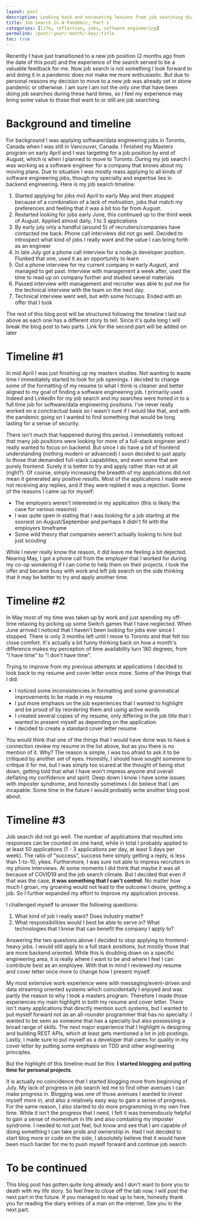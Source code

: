 ```yaml
---
layout: post
description: Looking back and excavating lessons from job searching during a pandemic
title: Job Search In A Pandemic, Part 1
categories: [life, reflection, jobs, software engineering]
permalink: /post/:year/:month/:day/:title
toc: true
---
```


Recently I have just transitioned to a new job position (2 months ago from the date of this post) and the experience of the search served to be a valuable feedback for me. Now job search is not something I look forward to and doing it in a pandemic does not make me more enthusiastic. But due to personal reasons my decision to move to a new job was already set in stone pandemic or otherwise. I am sure I am not the only one that have been doing job searches during these hard times, so I feel my experience may bring some value to those that want to or still are job searching.

# Background and timeline

For background I was applying software/data engineering jobs in Toronto, Canada when I was still in Vancouver, Canada. I finished my Masters program on early April and I was targeting for a job position by end of August, which is when I planned to move to Toronto. During my job search I was working as a software engineer for a company that knows about my moving plans. Due to situation I was mostly mass applying to all kinds of software engineering jobs, though my specialty and expertise lies in backend engineering. Here is my job search timeline:

1. Started applying for jobs mid April to early May and then stopped because of a combination of a lack of motivation, jobs that match my preferences and feeling that it was a bit too far from August.
2. Restarted looking for jobs early June, this continued up to the third week of August. Applied almost daily, 1 to 3 applications
3. By early july only a handful (around 5) of recruiters/companies have contacted me back. Phone call interviews did not go well. Decided to introspect what kind of jobs I really want and the value I can bring forth as an engineer
4. In late July got a phone call interview for a node.js developer position. Flunked that one, used it as an opportunity to learn
5. Got a phone interview for my current company in early August, and managed to get past. Interview with management a week after, used the time to read up on company further and studied several materials
6. Passed interview with management and recruiter was able to put me for the technical interview with the team on the next day.
7. Technical interview went well, but with some hiccups. Ended with an offer that I took

The rest of this blog post will be structured following the timeline I laid out above as each one has a different story to tell. Since it's quite long I will break the blog post to two parts. Link for the second part will be added on later

# Timeline #1

In mid April I was just finishing up my masters studies. Not wanting to waste time I immediately started to look for job openings. I decided to change some of the formatting of my resume to what I think is cleaner and better aligned to my goal of finding a software engineering job. I primarily used Indeed and LinkedIn for my job search and my searches were honed in to a full time job for software/data engineering positions. I've never really worked on a conctractual basis so I wasn't sure if I would like that, and with the pandemic going on I wanted to find something that would be long lasting for a sense of security.

There isn't much that happened during this period. I immediately noticed that many job positions were looking for more of a full-stack engineer and I really wanted to focus on backend. But since I do have a bit of frontend understanding (nothing modern or advanced) I soon decided to just apply to those that demanded full-stack capabilities, and even some that are purely frontend. Surely it is better to try and apply rather than not at all (right?). Of course, simply increasing the breadth of my applications did not mean it generated any positive results. Most of the applications I made were not receiving any replies, and if they were replied it was a rejection. Some of the reasons I came up for myself: 

- The employers weren't interested in my application (this is likely the case for various reasons)
- I was quite open in stating that I was looking for a job starting at the soonest on August/September and perhaps it didn't fit with the employers timeframe
- Some wild theory that companies weren't actually looking to hire but just scouting

While I never really know the reason, it did leave me feeling a bit dejected. Nearing May, I got a phone call from the employer that I worked for during my co-op  wondering if I can come to help them on their projects. I took the offer and became busy with work and left job search on the side thinking that it may be better to try and apply another time.

# Timeline #2

In May most of my time was taken up by work and just spending my off-time relaxing by picking up some Switch games that I have neglected. When June arrived I noticed that I haven't been looking for jobs ever since I stopped. There is only 3 months left until I move to Toronto and that felt too close comfort. It's actually a bit funny thinking back on how a month's difference makes my perception of time availability turn 180 degrees, from "I have time" to "I don't have time".

Trying to improve from my previous attempts at applications I decided to look back to my resume and cover letter once more. Some of the things that I did:

- I noticed some inconsistencies in formatting and some grammatical improvements to be made in my resume
- I put more emphasis on the job experiences that I wanted to highlight and be proud of by reordering them and using active words
- I created several copies of my resume, only differing in the job title that I wanted to present myself as depending on the application
- I decided to create a standard cover letter resume

You would think that one of the things that I would have done was to have a connection review my resume in the list above, but as you there is no mention of it. Why? The reason is simple, I was too afraid to ask it to be critiqued by another set of eyes. Honestly, I should have sought someone to critique it for me, but I was simply too scared at the thought of being shot down, getting told that what I have won't impress anyone and overall deflating my confidence and spirit. Deep down I know I have some issues with imposter syndrome, and honestly sometimes I do believe that I am incapable. Some time in the future I would probably write another blog post about.

# Timeline #3

Job search did not go well. The number of applications that resulted into responses can be counted on one hand, while in total I probably applied to at least 50 applications (1 - 3 applications per day, at least 5 days per week). The ratio of "success", success here simply getting a reply, is less than 1-to-10, yikes. Furthermore, I was sure not able to impress recruiters in my phone interviews. At some moments I did think that maybe it was all because of COVID19 and the job search climate. But I decided that even if that was the case, **it was something that I can't control**. No matter how much I groan, my groaning would not lead to the outcome I desire, getting a job. So I further expanded my effort to improve my application process.

I challenged myself to answer the following questions:

1. What kind of job I really want? Does industry matter?
2. What responsibilities would I best be able to serve in? What technologies that I know that can benefit the company I apply to?

Answering the two questions above I decided to stop applying to frontend-heavy jobs. I would still apply to a full stack positions, but mostly those that are more backend oriented. While this is doubling down on a specific engineering area, it is really where I want to be and where I feel I can contribute best as an employee. With that in mind I reviewed my resume and cover letter once more to change how I present myself.

My most extensive work experience were with messaging/event-driven and data streaming oriented systems which coincidentally I enjoyed and was partly the reason to why I took a masters program. Therefore I made those experiences my main highlight in both my resume and cover letter. There isn't many applications that directly mention such systems, but I wanted to put myself forward not as an all-rounder programmer that has no specialty. I wanted to be seen as someone that has a specialty but also possessing a broad range of skills. The next major experience that I highlight is designing and building REST APIs, which at least gets mentioned a lot in job postings. Lastly, I made sure to put myself as a developer that cares for quality in my cover letter by putting some emphasis on TDD and other engineering principles.

But the highlight of this timeline must be this: **I started blogging and putting time for personal projects**.

It is actually no coincidence that I started blogging more from beginning of July. My lack of progress in job search led me to find other avenues I can make progress in. Blogging was one of those avenues I wanted to invest myself more in, and also a relatively easy way to gain a sense of progress. For the same reason, I also started to do more programming in my own free time. While it isn't the progress that I need, I felt it was tremendously helpful to gain a sense of momentum in life and also combating my imposter syndrome. I needed to not just feel, but know and see that I am capable of doing something I can take pride and ownership in. Had I not decided to start blog more or code on the side, I absolutely believe that it would have been much harder for me to push myself forward and continue job search.

# To be continued

This blog post has gotten quite long already and I don't want to bore you to death with my life story. So feel free to close off the tab now, I will post the next part in the future. If you managed to read up to here, honestly thank you for reading the diary entries of a man on the internet. See you in the next part.

